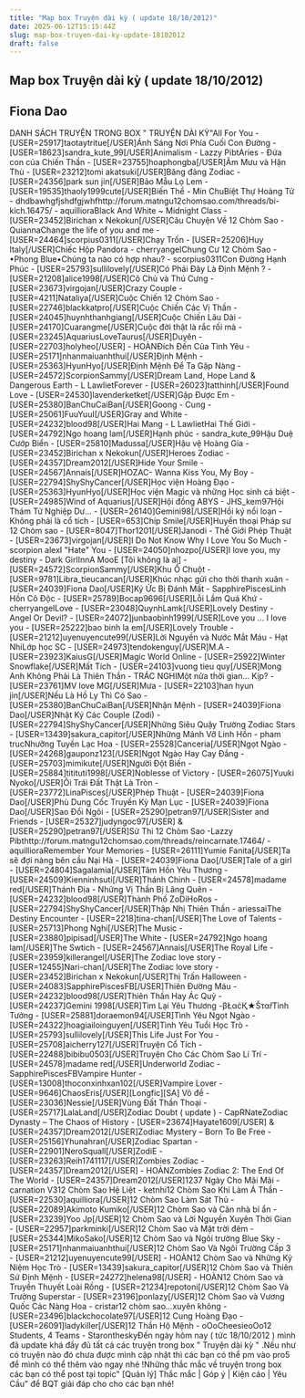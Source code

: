 ```yaml
---
title: "Map box Truyện dài kỳ ( update 18/10/2012)"
date: 2025-06-12T15:15:44Z
slug: map-box-truyen-dai-ky-update-18102012
draft: false
---
```


## Map box Truyện dài kỳ ( update 18/10/2012)

## Fiona Dao

DANH SÁCH TRUYỆN TRONG BOX " TRUYỆN DÀI KỲ"All For You - [USER=25917]taotaytritue[/USER]Ánh Sáng Nơi Phía Cuối Con Đường - [USER=18623]sandra_kute_99[/USER]Animalism - Lazzy PibtAries - Đứa con của Chiến Thần - [USER=23755]hoaphongba[/USER]Âm Mưu và Hận Thù - [USER=23212]tomi akatsuki[/USER]Băng đảng Zodiac - [USER=24356]park sun jin[/USER]Bảo Mẫu Lọ Lem - [USER=19535]thaoly1999cute[/USER]Biến Thể - Min ChuBiệt Thự Hoàng Tử - dhdbawhgfjshdfgjwhfhttp://forum.matngu12chomsao.com/threads/bi-kich.16475/ - aquillioraBlack And White ~ Midnight Class - [USER=23452]Birichan x Nekokun[/USER]Câu Chuyện Về 12 Chòm Sao - QuiannaChange the life of you and me - [USER=24464]scorpius0311[/USER]Chạy Trốn - [USER=25206]Huy Italy[/USER]Chiếc Hộp Pandora - cherryangelChung Cư 12 Chòm Sao - •Phong Blue•Chúng ta nào có hợp nhau? - scorpius0311Con Đường Hạnh Phúc - [USER=25793]sullilovely[/USER]Có Phải Đây Là Định Mệnh ? - [USER=21208]alice1998[/USER]Cô Chủ và Thú Cưng - [USER=23673]virgojan[/USER]Crazy Couple - [USER=4211]Nataliya[/USER]Cuộc Chiến 12 Chòm Sao - [USER=22746]blackkatpro[/USER]Cuộc Chiến Các Vị Thần - [USER=24045]huynhthanhgiang[/USER]Cuộc Chiến Lâu Dài - [USER=24170]Cuarangme[/USER]Cuộc đời thật là rắc rối mà - [USER=23245]AquariusLoveTaurus[/USER]Duyên - [USER=22703]holyheo[/USER] - HOÀNĐích Đến Của Tình Yêu - [USER=25171]nhanmaiuanhthui[/USER]Định Mệnh - [USER=25363]HyunHyo[/USER]Định Mệnh Để Ta Gặp Nàng - [USER=24572]ScorpionSammy[/USER]Dream Land, Hope Land & Dangerous Earth - L LawlietForever - [USER=26023]tatthinh[/USER]Found Love - [USER=24530]lavenderketket[/USER]Gặp Được Em - [USER=25380]BanChuCaiBan[/USER]Goong - Cung - [USER=25061]FuuYuuI[/USER]Gray and White - [USER=24232]blood98[/USER]Hai Mang - L LawlietHai Thế Giới - [USER=24792]Ngo hoang lam[/USER]Hạnh phúc - sandra_kute_99Hậu Duệ Cướp Biển - [USER=25810]Madussa[/USER]Hậu vệ Hoàng Gia - [USER=23452]Birichan x Nekokun[/USER]Heroes Zodiac - [USER=24357]Dream2012[/USER]Hide Your Smile - [USER=24567]Annais[/USER]HOZAC- Wanna Kiss You, My Boy - [USER=22794]ShyShyCancer[/USER]Học viện Hoàng Đạo - [USER=25363]HyunHyo[/USER]Học viện Magic và những Học sinh cá biệt - [USER=24985]Wind of Aquarius[/USER]Hội đồng ABYS - JHS_kem97Hội Thám Tử Nghiệp Dư... - [USER=26140]Gemini98[/USER]Hồi ký nổi loạn - Không phải là cổ tích - [USER=653]Chíp Smile[/USER]Huyền thoại Pháp sư 12 Chòm sao - [USER=8047]Thor1201[/USER]Janodi - Thế Giới Phép Thuật - [USER=23673]virgojan[/USER]I Do Not Know Why I Love You So Much - scorpion alexI "Hate" You - [USER=24050]nhozpo[/USER]I love you, my destiny - Dark GirlInnA MooE [Tôi không là ai] - [USER=24572]ScorpionSammy[/USER]Khu Ổ Chuột - [USER=9781]Libra_tieucancan[/USER]Khúc nhạc gửi cho thời thanh xuân - [USER=24039]Fiona Dao[/USER]Ký Ức Bị Đánh Mất - SapphirePiscesLinh Hồn Cô Độc - [USER=25789]Bocap9696[/USER]Lỗi Lầm Quá Khứ - cherryangelLove - [USER=23048]QuynhLamk[/USER]Lovely Destiny - Angel Or Devil? - [USER=24072]junbaobinh1999[/USER]Love you ... I love you - [USER=25222]bao binh la em[/USER]Lovely Trouble - [USER=21212]uyenuyencute99[/USER]Lời Nguyền và Nước Mắt Máu - Hạt NhiLớp học SC - [USER=24973]tendokenguy[/USER]M.A - [USER=23923]KaiusG[/USER]Magic World Online - [USER=25922]Winter Snowflake[/USER]Mất Tích - [USER=24103]vuong tieu quy[/USER]Mong Anh Không Phải Là Thiên Thần - TRÁC NGHIMột nửa thời gian... Kịp? - [USER=23761]MV love MG[/USER]Mưa - [USER=22103]han hyun jin[/USER]Nếu Là Hồ Ly Thì Có Sao - [USER=25380]BanChuCaiBan[/USER]Nhận Mệnh - [USER=24039]Fiona Dao[/USER]Nhật Ký Các Couple (Zodi) - [USER=22794]ShyShyCancer[/USER]Những Siêu Quậy Trường Zodiac Stars - [USER=13439]sakura_capitor[/USER]Những Mảnh Vỡ Linh Hồn - pham trucNhưỡng Tuyền Lạc Hoa - [USER=25528]Canceria[/USER]Ngọt Ngào - [USER=24268]gauponz123[/USER]Ngọt Ngào Hay Cay Đắng - [USER=25703]mimikute[/USER]Người Đột Biến - [USER=25884]titituti1998[/USER]Noblesse of Victory - [USER=26075]Yuuki Nyoko[/USER]Ôi Trái Đất Thật Là Tròn - [USER=23772]LinaPisces[/USER]Phép Thuật - [USER=24039]Fiona Dao[/USER]Phù Dung Cốc Truyền Kỳ Mạn Lục - [USER=24039]Fiona Dao[/USER]Sao Đổi Ngôi - [USER=25290]petran97[/USER]Sister and Friends - [USER=25327]judyngoc97[/USER] & [USER=25290]petran97[/USER]Sử Thi 12 Chòm Sao -Lazzy Pibthttp://forum.matngu12chomsao.com/threads/reincarnate.17464/ - aquillioraRemember Your Memories - [USER=26111]Yumie Fanita[/USER]Ta sẽ đợi nàng bên cầu Nại Hà - [USER=24039]Fiona Dao[/USER]Tale of a girl - [USER=24804]Sagalamia[/USER]Tâm Hồn Yêu Thương - [USER=24509]Kienninhsuti[/USER]Thánh Chinh - [USER=24578]madame red[/USER]Thánh Địa - Những Vị Thần Bị Lãng Quên - [USER=24232]blood98[/USER]Thành Phố ZoDiHoRos - [USER=22794]ShyShyCancer[/USER]Thập Nhị Thiên Thần - ariessaiThe Destiny Encounter - [USER=2218]tina-chan[/USER]The Love of Talents - [USER=25713]Phong Nghi[/USER]The Music - [USER=23880]pipisad[/USER]The White - [USER=24792]Ngo hoang lam[/USER]The Swtich - [USER=24567]Annais[/USER]The Royal Life - [USER=23959]killerangel[/USER]The Zodiac love story - [USER=12455]Nari-chan[/USER]The Zodiac love story - [USER=23452]Birichan x Nekokun[/USER]Thị Trấn Halloween - [USER=24083]SapphirePiscesFB[/USER]Thiên Đường Máu - [USER=24232]blood98[/USER]Thiên Thần Hay Ác Quỷ - [USER=24237]Gemini 1998[/USER]Tìm Lại Yêu Thương -βŁαċҚ★ŠταřTình Tưởng - [USER=25881]doraemon94[/USER]Tình Yêu Ngọt Ngào - [USER=24322]hoagiailoinguyen[/USER]Tình Yêu Tuổi Học Trò - [USER=25793]sullilovely[/USER]This Life Just For You - [USER=25708]aicherry127[/USER]Truyện Cổ Tích - [USER=22488]bibibu0503[/USER]Truyện Cho Các Chòm Sao Lí Trí - [USER=24578]madame red[/USER]Underworld Zodiac - SapphirePiscesFBVampire Hunter - [USER=13008]thoconxinhxan102[/USER]Vampire Lover - [USER=9646]ChaosEris[/USER][Longfic][SA] Vô đề - [USER=23036]Nessie[/USER]Vùng Đất Thần Thoại - [USER=25717]LalaLand[/USER]Zodiac Doubt ( update ) - CapRNateZodiac Dynasty – The Chaos of History - [USER=23674]Hayate1609[/USER] & [USER=24357]Dream2012[/USER]Zodiac Mystery – Born To Be Free - [USER=25156]Yhunahran[/USER]Zodiac Spartan - [USER=22901]NeroSquall[/USER]ZodiE - [USER=23263]Reih1741117[/USER]Zombies Zodiac - [USER=24357]Dream2012[/USER] - HOÀNZombies Zodiac 2: The End Of The World - [USER=24357]Dream2012[/USER]1237 Ngày Cho Mãi Mãi -carnation V312 Chòm Sao Hệ Liệt - ketnhi12 Chòm Sao Khi Làm Á Thần - [USER=22530]aquilliora[/USER]12 Chòm Sao Làm Sát Thủ - [USER=22089]Akimoto Kumiko[/USER]12 Chòm Sao và Căn nhà bí ẩn - [USER=23239]Yoo Jp[/USER]12 Chòm Sao và Lời Nguyền Xuyên Thời Gian - [USER=22957]parkminki[/USER]12 Chòm Sao và Mặt trời đêm - [USER=25344]MikoSako[/USER]12 Chòm Sao và Ngôi trường Blue Sky - [USER=25171]nhanmaiuanhthui[/USER]12 Chòm Sao Và Ngôi Trường Cấp 3 - [USER=21212]uyenuyencute99[/USER] - HOÀN12 Chòm Sao và Những Kỷ Niệm Học Trò - [USER=13439]sakura_capitor[/USER]12 Chòm Sao và Thiên Sứ Định Mệnh - [USER=24272]helena98[/USER] - HOÀN12 Chòm Sao và Truyền Thuyết Loài Rồng - [USER=21234]repotoni[/USER]12 Chòm Sao Và Trường Superstar - [USER=23196]ponlazy[/USER]12 Chòm Sao và Vương Quốc Các Nàng Hoa - cristar12 chòm sao...xuyên không - [USER=23496]blackchocolate97[/USER]12 Cung Hoàng Đạo - [USER=26091]ladykiller[/USER]12 Thần Hộ Mệnh - oOoCheesieoOo12 Students, 4 Teams - StarontheskyĐến ngày hôm nay ( tức 18/10/2012 ) mình đã update khá đầy đủ tất cả các truyện trong box " Truyện dài kỳ " .Nếu như có truyện nào đó chưa được mình cập nhật thì các bạn có thể pm vào pro5 để mình có thể thêm vào ngay nhé !Những thắc mắc về truyện trong box các bạn có thể post tại topic" [Quản lý] Thắc mắc | Góp ý | Kiện cáo | Yêu Cầu" để BQT giải đáp cho cho các bạn nhé!